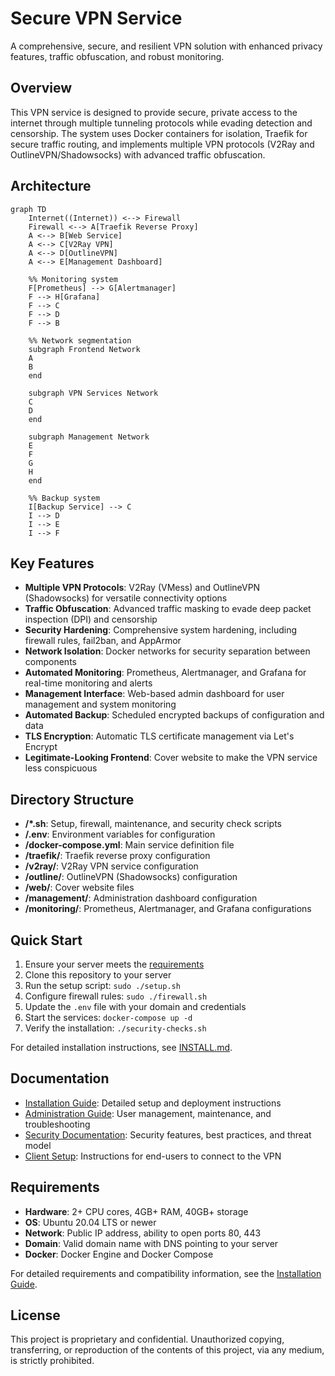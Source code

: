 # Secure VPN Service

A comprehensive, secure, and resilient VPN solution with enhanced privacy features, traffic obfuscation, and robust monitoring.

## Overview

This VPN service is designed to provide secure, private access to the internet through multiple tunneling protocols while evading detection and censorship. The system uses Docker containers for isolation, Traefik for secure traffic routing, and implements multiple VPN protocols (V2Ray and OutlineVPN/Shadowsocks) with advanced traffic obfuscation.

## Architecture

```mermaid
graph TD
    Internet((Internet)) <--> Firewall
    Firewall <--> A[Traefik Reverse Proxy]
    A <--> B[Web Service]
    A <--> C[V2Ray VPN]
    A <--> D[OutlineVPN]
    A <--> E[Management Dashboard]
    
    %% Monitoring system
    F[Prometheus] --> G[Alertmanager]
    F --> H[Grafana]
    F --> C
    F --> D
    F --> B
    
    %% Network segmentation
    subgraph Frontend Network
    A
    B
    end
    
    subgraph VPN Services Network
    C
    D
    end
    
    subgraph Management Network
    E
    F
    G
    H
    end
    
    %% Backup system
    I[Backup Service] --> C
    I --> D
    I --> E
    I --> F
```

## Key Features

- **Multiple VPN Protocols**: V2Ray (VMess) and OutlineVPN (Shadowsocks) for versatile connectivity options
- **Traffic Obfuscation**: Advanced traffic masking to evade deep packet inspection (DPI) and censorship
- **Security Hardening**: Comprehensive system hardening, including firewall rules, fail2ban, and AppArmor
- **Network Isolation**: Docker networks for security separation between components
- **Automated Monitoring**: Prometheus, Alertmanager, and Grafana for real-time monitoring and alerts
- **Management Interface**: Web-based admin dashboard for user management and system monitoring
- **Automated Backup**: Scheduled encrypted backups of configuration and data
- **TLS Encryption**: Automatic TLS certificate management via Let's Encrypt
- **Legitimate-Looking Frontend**: Cover website to make the VPN service less conspicuous

## Directory Structure

- **/*.sh**: Setup, firewall, maintenance, and security check scripts
- **/.env**: Environment variables for configuration
- **/docker-compose.yml**: Main service definition file
- **/traefik/**: Traefik reverse proxy configuration
- **/v2ray/**: V2Ray VPN service configuration
- **/outline/**: OutlineVPN (Shadowsocks) configuration
- **/web/**: Cover website files
- **/management/**: Administration dashboard configuration
- **/monitoring/**: Prometheus, Alertmanager, and Grafana configurations

## Quick Start

1. Ensure your server meets the [requirements](INSTALL.md#requirements)
2. Clone this repository to your server
3. Run the setup script: `sudo ./setup.sh`
4. Configure firewall rules: `sudo ./firewall.sh`
5. Update the `.env` file with your domain and credentials
6. Start the services: `docker-compose up -d`
7. Verify the installation: `./security-checks.sh`

For detailed installation instructions, see [INSTALL.md](INSTALL.md).

## Documentation

- [Installation Guide](INSTALL.md): Detailed setup and deployment instructions
- [Administration Guide](ADMIN-GUIDE.md): User management, maintenance, and troubleshooting
- [Security Documentation](SECURITY.md): Security features, best practices, and threat model
- [Client Setup](client-setup.md): Instructions for end-users to connect to the VPN

## Requirements

- **Hardware**: 2+ CPU cores, 4GB+ RAM, 40GB+ storage
- **OS**: Ubuntu 20.04 LTS or newer
- **Network**: Public IP address, ability to open ports 80, 443
- **Domain**: Valid domain name with DNS pointing to your server
- **Docker**: Docker Engine and Docker Compose

For detailed requirements and compatibility information, see the [Installation Guide](INSTALL.md#requirements).

## License

This project is proprietary and confidential. Unauthorized copying, transferring, or reproduction of the contents of this project, via any medium, is strictly prohibited.